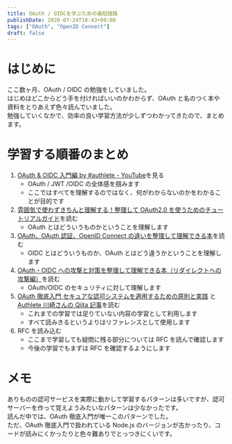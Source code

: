 ```yaml
---
title: OAuth / OIDCを学ぶための最短経路
publishDate: 2020-07-24T10:43+09:00
tags: ["OAuth", "OpenID Connect"]
draft: false
---
```


# はじめに

ここ数ヶ月、OAuth / OIDC の勉強をしていました。  
はじめはどこからどう手を付ければいいのかわからず、OAuth と名のつく本や資料をとりあえず色々読んでいました。  
勉強していくなかで、効率の良い学習方法が少しずつわかってきたので、まとめます。

# 学習する順番のまとめ

1. [OAuth & OIDC 入門編 by #authlete - YouTube](https://www.youtube.com/watch?v=PKPj_MmLq5E)を見る
   - OAuth / JWT /OIDC の全体感を掴みます
   - ここではすべてを理解するのではなく、何がわからないのかをわかることが目的です
2. [雰囲気で使わずきちんと理解する！整理して OAuth2.0 を使うためのチュートリアルガイド](https://www.amazon.co.jp/dp/B07XT8H2YG)を読む
   - OAuth とはどういうものかということを理解します
3. [OAuth、OAuth 認証、OpenID Connect の違いを整理して理解できる本](https://authya.booth.pm/items/1550861)を読む
   - OIDC とはどういうものか、OAuth とはどう違うかということを理解します
4. [OAuth・OIDC への攻撃と対策を整理して理解できる本（リダイレクトへの攻撃編）](https://authya.booth.pm/items/1877818)を読む
   - OAuth/OIDC のセキュリティに対して理解します
5. [OAuth 徹底入門 セキュアな認可システムを適用するための原則と実践](https://www.amazon.co.jp/dp/B07L5M7DXS) と[Authlete 川崎さんの Qiita 記事](https://qiita.com/TakahikoKawasaki)を読む
   - これまでの学習では足りていない内容の学習として利用します
   - すべて読みきるというよりはリファレンスとして使用します
6. RFC を読み込む
   - ここまで学習しても疑問に残る部分については RFC を読んで確認します
   - 今後の学習でもまずは RFC を確認するようにします

# メモ

ありものの認可サービスを実際に動かして学習するパターンは多いですが、認可サーバーを作って覚えようみたいなパターンは少なかったです。  
読んだ中では、OAuth 徹底入門が唯一このパターンでした。  
ただ、OAuth 徹底入門で扱われている Node.js のバージョンが古かったり、コードが読みにくかったりと色々難ありでとっつきにくいです。
